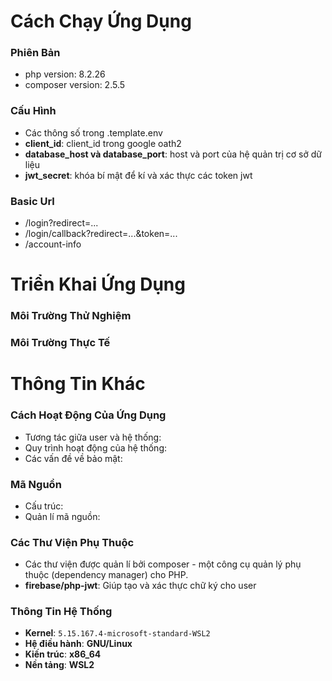 # Cách Chạy Ứng Dụng

### Phiên Bản
- php version: 8.2.26
- composer version: 2.5.5

### Cấu Hình
- Các thông số trong .template.env
- **client_id**: client_id trong google oath2
- **database_host và database_port**: host và port của hệ quản trị cơ sở dữ liệu
- **jwt_secret**: khóa bí mật để kí và xác thực các token jwt

### Basic Url
- /login?redirect=...
- /login/callback?redirect=...&token=...
- /account-info

<!-- ----------------------------------------------- -->
# Triển Khai Ứng Dụng
### Môi Trường Thử Nghiệm

### Môi Trường Thực Tế

<!-- ----------------------------------------------- -->
# Thông Tin Khác

### Cách Hoạt Động Của Ứng Dụng
- Tương tác giữa user và hệ thống:
- Quy trình hoạt động của hệ thống:
- Các vấn đề về bảo mật:

### Mã Nguồn
- Cấu trúc:
- Quản lí mã nguồn:

### Các Thư Viện Phụ Thuộc
- Các thư viện được quản lí bởi composer - một công cụ quản lý phụ thuộc (dependency manager) cho PHP.
- **firebase/php-jwt**: Giúp tạo và xác thực chữ ký cho user

### Thông Tin Hệ Thống
- **Kernel**: `5.15.167.4-microsoft-standard-WSL2`
- **Hệ điều hành**: **GNU/Linux**
- **Kiến trúc**: **x86_64**
- **Nền tảng**: **WSL2**